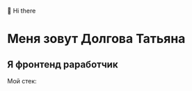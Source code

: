 👋 Hi there
# Меня зовут Долгова Татьяна 
## Я фронтенд раработчик
Мой стек:


<!---
TatyanaDolgova/TatyanaDolgova is a ✨ special ✨ repository because its `README.md` (this file) appears on your GitHub profile.
You can click the Preview link to take a look at your changes.
--->
